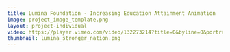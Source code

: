 ```yaml
---
title: Lumina Foundation - Increasing Education Attainment Animation
image: project_image_template.png
layout: project-individual
video: https://player.vimeo.com/video/132273214?title=0&byline=0&portrait=0
thumbnail: lumina_stronger_nation.png
---
```

